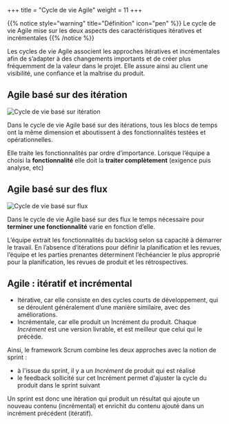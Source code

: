+++
title = "Cycle de vie Agile"
weight = 11
+++

{{% notice style="warning" title="Définition" icon="pen" %}}
Le cycle de vie Agile mise sur les deux aspects des caractéristiques itératives et incrémentales
{{% /notice %}}

Les cycles de vie Agile associent les approches itératives et incrémentales afin de s’adapter à des
changements importants et de créer plus fréquemment de la valeur dans le projet. Elle assure ainsi au
client une visibilité, une confiance et la maîtrise du produit.

## Agile basé sur des itération

![Cycle de vie basé sur itération](cycleagile1.png)

Dans le cycle de vie Agile basé sur des itérations, tous les blocs de temps ont la même dimension et
aboutissent à des fonctionnalités testées et opérationnelles.

Elle traite les fonctionnalités par ordre d’importance. Lorsque l’équipe a choisi la **fonctionnalité** elle
doit la **traiter complètement** (exigence puis analyse, etc)

## Agile basé sur des flux

![Cycle de vie basé sur flux](cycleagile2.png)

Dans le cycle de vie Agile basé sur des flux le temps nécessaire pour **terminer une fonctionnalité** varie
en fonction d’elle.

L’équipe extrait les fonctionnalités du backlog selon sa capacité à démarrer le travail. En l’absence
d’itérations pour définir la planification et les revues, l’équipe et les parties prenantes déterminent
l’échéancier le plus approprié pour la planification, les revues de produit et les rétrospectives.

## Agile : itératif et incrémental

- Itérative, car elle consiste en des cycles courts de développement, qui se déroulent généralement d’une manière similaire, avec des améliorations. 
- Incrémentale, car elle produit un Incrément du produit. Chaque *Incrément* est une version livrable, et est meilleur que celui qui le précède.

Ainsi, le framework Scrum combine les deux approches avec la notion de sprint :
- à l'issue du sprint, il y a un *Incrément* de produit qui est réalisé
- le feedback sollicité sur cet Incrément permet d'ajuster la cycle du produit dans le sprint suivant

Un sprint est donc une itération qui produit un résultat qui ajoute un nouveau contenu (incrémental) et enrichit du contenu ajouté dans un incrément précédent (itératif).
